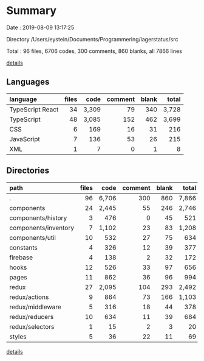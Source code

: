 # Summary

Date : 2019-08-09 13:17:25

Directory /Users/eystein/Documents/Programmering/lagerstatus/src

Total : 96 files,  6706 codes, 300 comments, 860 blanks, all 7866 lines

[details](details.md)

## Languages
| language | files | code | comment | blank | total |
| :--- | ---: | ---: | ---: | ---: | ---: |
| TypeScript React | 34 | 3,309 | 79 | 340 | 3,728 |
| TypeScript | 48 | 3,085 | 152 | 462 | 3,699 |
| CSS | 6 | 169 | 16 | 31 | 216 |
| JavaScript | 7 | 136 | 53 | 26 | 215 |
| XML | 1 | 7 | 0 | 1 | 8 |

## Directories
| path | files | code | comment | blank | total |
| :--- | ---: | ---: | ---: | ---: | ---: |
| . | 96 | 6,706 | 300 | 860 | 7,866 |
| components | 24 | 2,445 | 55 | 246 | 2,746 |
| components/history | 3 | 476 | 0 | 45 | 521 |
| components/inventory | 7 | 1,102 | 23 | 83 | 1,208 |
| components/util | 10 | 532 | 27 | 75 | 634 |
| constants | 4 | 326 | 12 | 39 | 377 |
| firebase | 4 | 138 | 2 | 32 | 172 |
| hooks | 12 | 526 | 33 | 97 | 656 |
| pages | 11 | 862 | 36 | 96 | 994 |
| redux | 27 | 2,095 | 104 | 293 | 2,492 |
| redux/actions | 9 | 864 | 73 | 166 | 1,103 |
| redux/middleware | 5 | 316 | 18 | 44 | 378 |
| redux/reducers | 10 | 634 | 11 | 39 | 684 |
| redux/selectors | 1 | 15 | 2 | 3 | 20 |
| styles | 5 | 36 | 22 | 11 | 69 |

[details](details.md)